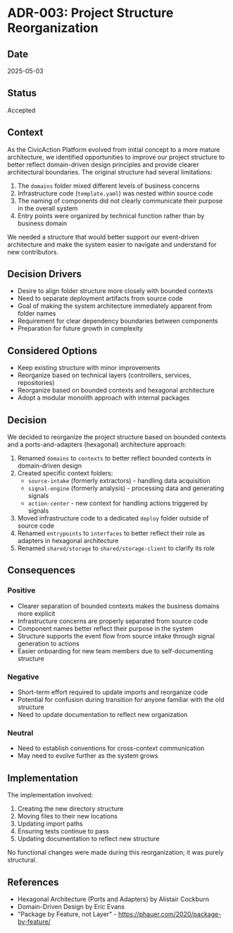 # ADR-003: Project Structure Reorganization

## Date

2025-05-03

## Status

Accepted

## Context

As the CivicAction Platform evolved from initial concept to a more mature architecture, we identified opportunities to improve our project structure to better reflect domain-driven design principles and provide clearer architectural boundaries. The original structure had several limitations:

1. The `domains` folder mixed different levels of business concerns
2. Infrastructure code (`template.yaml`) was nested within source code
3. The naming of components did not clearly communicate their purpose in the overall system
4. Entry points were organized by technical function rather than by business domain

We needed a structure that would better support our event-driven architecture and make the system easier to navigate and understand for new contributors.

## Decision Drivers

- Desire to align folder structure more closely with bounded contexts
- Need to separate deployment artifacts from source code
- Goal of making the system architecture immediately apparent from folder names
- Requirement for clear dependency boundaries between components
- Preparation for future growth in complexity

## Considered Options

- Keep existing structure with minor improvements
- Reorganize based on technical layers (controllers, services, repositories)
- Reorganize based on bounded contexts and hexagonal architecture
- Adopt a modular monolith approach with internal packages

## Decision

We decided to reorganize the project structure based on bounded contexts and a ports-and-adapters (hexagonal) architecture approach:

1. Renamed `domains` to `contexts` to better reflect bounded contexts in domain-driven design
2. Created specific context folders:
   - `source-intake` (formerly extractors) - handling data acquisition
   - `signal-engine` (formerly analysis) - processing data and generating signals
   - `action-center` - new context for handling actions triggered by signals
3. Moved infrastructure code to a dedicated `deploy` folder outside of source code
4. Renamed `entrypoints` to `interfaces` to better reflect their role as adapters in hexagonal architecture
5. Renamed `shared/storage` to `shared/storage-client` to clarify its role

## Consequences

### Positive

- Clearer separation of bounded contexts makes the business domains more explicit
- Infrastructure concerns are properly separated from source code
- Component names better reflect their purpose in the system
- Structure supports the event flow from source intake through signal generation to actions
- Easier onboarding for new team members due to self-documenting structure

### Negative

- Short-term effort required to update imports and reorganize code
- Potential for confusion during transition for anyone familiar with the old structure
- Need to update documentation to reflect new organization

### Neutral

- Need to establish conventions for cross-context communication
- May need to evolve further as the system grows

## Implementation

The implementation involved:

1. Creating the new directory structure
2. Moving files to their new locations
3. Updating import paths
4. Ensuring tests continue to pass
5. Updating documentation to reflect new structure

No functional changes were made during this reorganization; it was purely structural.

## References

- Hexagonal Architecture (Ports and Adapters) by Alistair Cockburn
- Domain-Driven Design by Eric Evans
- "Package by Feature, not Layer" - https://phauer.com/2020/package-by-feature/
